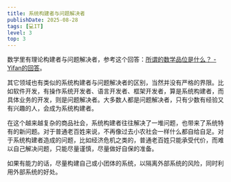 ```yaml
---
title: 系统构建者与问题解决者
publishDate: 2025-08-28
tags: [💻IT]
level: 3
top: 3
---
```


数学里有理论构建者与问题解决者，参考这个回答：[所谓的数学品位是什么？ - Yifan的回答](https://www.zhihu.com/question/36993450/answer/368754645)。

其它领域也有类似的系统构建者与问题解决者的区别，当然并没有严格的界限。比如软件开发，有操作系统开发者、语言开发者、框架开发者，算是系统构建者，而具体业务的开发，则是问题解决者。大多数人都是问题解决者，只有少数有经验又有兴趣的人，会成为系统构建者。

在这个越来越复杂的商品社会，系统构建者往往解决了一堆问题，也带来了系统特有的新问题。对于普通老百姓来说，不再像过去小农社会一样什么都自给自足。对于系统构建者造成的问题，比如经济危机之类的，普通老百姓只能承受代价，而难以自己解决问题，只能尽量谨慎，尽量做好自保的准备。

如果有能力的话，尽量构建自己或小团体的系统，以隔离外部系统的风险，同时利用外部系统的好处。
